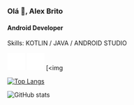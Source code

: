 ### Olá 👋, Alex Brito
#### Android Developer

Skills: KOTLIN / JAVA / ANDROID STUDIO



[<img src='https://github.com/ubralex/ubralex/blob/main/github-mark-white.png' alt='github' height='40'>](https://github.com/ubralex)  [<img src='https://github.com/ubralex/ubralex/blob/main/linkedin-icon-18-256.png' alt='linkedin' height='40'>](https://www.linkedin.com/in/ubralex/)  [<img   

[![Top Langs](https://github-readme-stats.vercel.app/api/top-langs/?username=ubralex)](https://github.com/anuraghazra/github-readme-stats)

![GitHub stats](https://github-readme-stats.vercel.app/api?username=ubralex&show_icons=true)  

